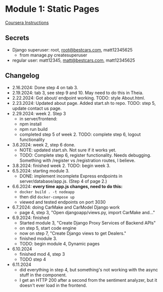 # Module 1: Static Pages

[Coursera Instructions](https://cf-courses-data.s3.us.cloud-object-storage.appdomain.cloud/IBMSkillsNetwork-CD0321EN-Coursera/labs/v2/m1/AddStaticPages.md.html)

## Secrets

- Django superuser: root, root@bestcars.com, matt12345625
    - from manage.py createsuperuser
- regular user: matt12345, matt@bestcars.com, matt12345625

## Changelog

- 2.16.2024: Done step 4 on tab 3.
- 2.19.2024: tab 3, see step 9 and 10. May need to do this in Theia.
- 2.22.2024: Got about/ endpoint working.  TODO: style About.html.
- 2.23.2024: Updated about page.  Added start.sh to repo.  TODO: step 5, update contact us page.
- 2.29.2024: week 2.  Step 3
    - in server/frontend:
    - npm install
    - npm run build
    - completed step 5 of week 2.  TODO: complete step 6, logout functionality
- 3.6.2024: week 2, step 6 done.
    - NOTE: updated start.sh.  Not sure if it works yet.
    - TODO: Complete step 6, register functionality.  Needs debugging.  Something with /register vs /registration routes, I believe.
- 3.8.2024: finished week 2.  TODO: begin week 3.
- 6.5.2024: starting module 3.
    - DONE: implement incomplete Express endpoints in server/database/app.js.  (Step 4 of page 2.)
- 6.6.2024: **every time app.js changes, need to do this:**
    - `docker build . -t nodeapp`
    - then did `docker-compose up`
    - viewed and tested endpoints on port 3030
- 6.7.2024: doing CarMake and CarModel Django work
    - page 4, step 3, "Open djangoapp/views.py, import CarMake and..."
- 6.9.2024: finished
    - Started module 3, "Create Django Proxy Services of Backend APIs"
    - on step 5, start code engine
    - now on step 7, "Create Django views to get Dealers."
    - finished module 3.
    - TODO: begin module 4, Dynamic pages
- 6.10.2024
    - finished mod 4, step 3
    - TODO step 4
- 6.11.2024
    - did everything in step 4, but something's not working with the async stuff in the component.
    - I get an HTTP 200 after a second from the sentiment analyzer, but it doesn't ever load in the frontend.